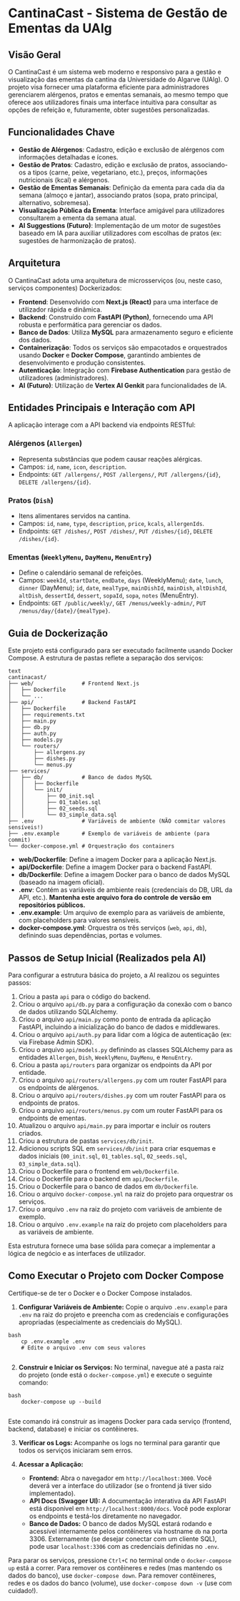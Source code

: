 # CantinaCast - Sistema de Gestão de Ementas da UAlg

## Visão Geral

O CantinaCast é um sistema web moderno e responsivo para a gestão e visualização das ementas da cantina da Universidade do Algarve (UAlg). O projeto visa fornecer uma plataforma eficiente para administradores gerenciarem alérgenos, pratos e ementas semanais, ao mesmo tempo que oferece aos utilizadores finais uma interface intuitiva para consultar as opções de refeição e, futuramente, obter sugestões personalizadas.

## Funcionalidades Chave

*   **Gestão de Alérgenos**: Cadastro, edição e exclusão de alérgenos com informações detalhadas e ícones.
*   **Gestão de Pratos**: Cadastro, edição e exclusão de pratos, associando-os a tipos (carne, peixe, vegetariano, etc.), preços, informações nutricionais (kcal) e alérgenos.
*   **Gestão de Ementas Semanais**: Definição da ementa para cada dia da semana (almoço e jantar), associando pratos (sopa, prato principal, alternativo, sobremesa).
*   **Visualização Pública da Ementa**: Interface amigável para utilizadores consultarem a ementa da semana atual.
*   **AI Suggestions (Futuro)**: Implementação de um motor de sugestões baseado em IA para auxiliar utilizadores com escolhas de pratos (ex: sugestões de harmonização de pratos).

## Arquitetura

O CantinaCast adota uma arquitetura de microsserviços (ou, neste caso, serviços componentes) Dockerizados:

*   **Frontend**: Desenvolvido com **Next.js (React)** para uma interface de utilizador rápida e dinâmica.
*   **Backend**: Construído com **FastAPI (Python)**, fornecendo uma API robusta e performática para gerenciar os dados.
*   **Banco de Dados**: Utiliza **MySQL** para armazenamento seguro e eficiente dos dados.
*   **Containerização**: Todos os serviços são empacotados e orquestrados usando **Docker** e **Docker Compose**, garantindo ambientes de desenvolvimento e produção consistentes.
*   **Autenticação**: Integração com **Firebase Authentication** para gestão de utilizadores (administradores).
*   **AI (Futuro)**: Utilização de **Vertex AI Genkit** para funcionalidades de IA.

## Entidades Principais e Interação com API

A aplicação interage com a API backend via endpoints RESTful:

### Alérgenos (`Allergen`)

*   Representa substâncias que podem causar reações alérgicas.
*   Campos: `id`, `name`, `icon`, `description`.
*   Endpoints: `GET /allergens/`, `POST /allergens/`, `PUT /allergens/{id}`, `DELETE /allergens/{id}`.

### Pratos (`Dish`)

*   Itens alimentares servidos na cantina.
*   Campos: `id`, `name`, `type`, `description`, `price`, `kcals`, `allergenIds`.
*   Endpoints: `GET /dishes/`, `POST /dishes/`, `PUT /dishes/{id}`, `DELETE /dishes/{id}`.

### Ementas (`WeeklyMenu`, `DayMenu`, `MenuEntry`)

*   Define o calendário semanal de refeições.
*   Campos: `weekId`, `startDate`, `endDate`, `days` (WeeklyMenu); `date`, `lunch`, `dinner` (DayMenu); `id`, `date`, `mealType`, `mainDishId`, `mainDish`, `altDishId`, `altDish`, `dessertId`, `dessert`, `sopaId`, `sopa`, `notes` (MenuEntry).
*   Endpoints: `GET /public/weekly/`, `GET /menus/weekly-admin/`, `PUT /menus/day/{date}/{mealType}`.

## Guia de Dockerização

Este projeto está configurado para ser executado facilmente usando Docker Compose. A estrutura de pastas reflete a separação dos serviços:
```
text
cantinacast/
├── web/               # Frontend Next.js
│   ├── Dockerfile
│   └── ...
├── api/               # Backend FastAPI
│   ├── Dockerfile
│   ├── requirements.txt
│   ├── main.py
│   ├── db.py
│   ├── auth.py
│   ├── models.py
│   └── routers/
│       ├── allergens.py
│       ├── dishes.py
│       └── menus.py
├── services/
│   ├── db/            # Banco de dados MySQL
│   │   ├── Dockerfile
│   │   └── init/
│   │       ├── 00_init.sql
│   │       ├── 01_tables.sql
│   │       ├── 02_seeds.sql
│   │       └── 03_simple_data.sql
├── .env               # Variáveis de ambiente (NÃO commitar valores sensíveis!)
├── .env.example       # Exemplo de variáveis de ambiente (para commit)
└── docker-compose.yml # Orquestração dos containers
```
*   **web/Dockerfile**: Define a imagem Docker para a aplicação Next.js.
*   **api/Dockerfile**: Define a imagem Docker para o backend FastAPI.
*   **db/Dockerfile**: Define a imagem Docker para o banco de dados MySQL (baseado na imagem oficial).
*   **.env**: Contém as variáveis de ambiente reais (credenciais do DB, URL da API, etc.). **Mantenha este arquivo fora do controle de versão em repositórios públicos.**
*   **.env.example**: Um arquivo de exemplo para as variáveis de ambiente, com placeholders para valores sensíveis.
*   **docker-compose.yml**: Orquestra os três serviços (`web`, `api`, `db`), definindo suas dependências, portas e volumes.

## Passos de Setup Inicial (Realizados pela AI)

Para configurar a estrutura básica do projeto, a AI realizou os seguintes passos:

1.  Criou a pasta `api` para o código do backend.
2.  Criou o arquivo `api/db.py` para a configuração da conexão com o banco de dados utilizando SQLAlchemy.
3.  Criou o arquivo `api/main.py` como ponto de entrada da aplicação FastAPI, incluindo a inicialização do banco de dados e middlewares.
4.  Criou o arquivo `api/auth.py` para lidar com a lógica de autenticação (ex: via Firebase Admin SDK).
5.  Criou o arquivo `api/models.py` definindo as classes SQLAlchemy para as entidades `Allergen`, `Dish`, `WeeklyMenu`, `DayMenu`, e `MenuEntry`.
6.  Criou a pasta `api/routers` para organizar os endpoints da API por entidade.
7.  Criou o arquivo `api/routers/allergens.py` com um router FastAPI para os endpoints de alérgenos.
8.  Criou o arquivo `api/routers/dishes.py` com um router FastAPI para os endpoints de pratos.
9.  Criou o arquivo `api/routers/menus.py` com um router FastAPI para os endpoints de ementas.
10. Atualizou o arquivo `api/main.py` para importar e incluir os routers criados.
11. Criou a estrutura de pastas `services/db/init`.
12. Adicionou scripts SQL em `services/db/init` para criar esquemas e dados iniciais (`00_init.sql`, `01_tables.sql`, `02_seeds.sql`, `03_simple_data.sql`).
13. Criou o Dockerfile para o frontend em `web/Dockerfile`.
14. Criou o Dockerfile para o backend em `api/Dockerfile`.
15. Criou o Dockerfile para o banco de dados em `db/Dockerfile`.
16. Criou o arquivo `docker-compose.yml` na raiz do projeto para orquestrar os serviços.
17. Criou o arquivo `.env` na raiz do projeto com variáveis de ambiente de exemplo.
18. Criou o arquivo `.env.example` na raiz do projeto com placeholders para as variáveis de ambiente.

Esta estrutura fornece uma base sólida para começar a implementar a lógica de negócio e as interfaces de utilizador.

## Como Executar o Projeto com Docker Compose

Certifique-se de ter o Docker e o Docker Compose instalados.

1.  **Configurar Variáveis de Ambiente:** Copie o arquivo `.env.example` para `.env` na raiz do projeto e preencha com as credenciais e configurações apropriadas (especialmente as credenciais do MySQL).
```
bash
    cp .env.example .env
    # Edite o arquivo .env com seus valores
    
```
2.  **Construir e Iniciar os Serviços:** No terminal, navegue até a pasta raiz do projeto (onde está o `docker-compose.yml`) e execute o seguinte comando:
```
bash
    docker-compose up --build
    
```
Este comando irá construir as imagens Docker para cada serviço (frontend, backend, database) e iniciar os contêineres.

3.  **Verificar os Logs:** Acompanhe os logs no terminal para garantir que todos os serviços iniciaram sem erros.

4.  **Acessar a Aplicação:**

    *   **Frontend:** Abra o navegador em `http://localhost:3000`. Você deverá ver a interface do utilizador (se o frontend já tiver sido implementado).
    *   **API Docs (Swagger UI):** A documentação interativa da API FastAPI está disponível em `http://localhost:8000/docs`. Você pode explorar os endpoints e testá-los diretamente no navegador.
    *   **Banco de Dados:** O banco de dados MySQL estará rodando e acessível internamente pelos contêineres via hostname `db` na porta 3306. Externamente (se desejar conectar com um cliente SQL), pode usar `localhost:3306` com as credenciais definidas no `.env`.

Para parar os serviços, pressione `Ctrl+C` no terminal onde o `docker-compose up` está a correr. Para remover os contêineres e redes (mas mantendo os dados do banco), use `docker-compose down`. Para remover contêineres, redes e os dados do banco (volume), use `docker-compose down -v` (use com cuidado!).